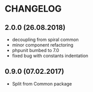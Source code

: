 CHANGELOG
======================

2.0.0 (26.08.2018)
----
- decoupling from spiral common
- minor component refactoring
- phpunit bumbed to 7.0
- fixed bug with constants indentation

0.9.0 (07.02.2017)
-----
* Split from Common package
